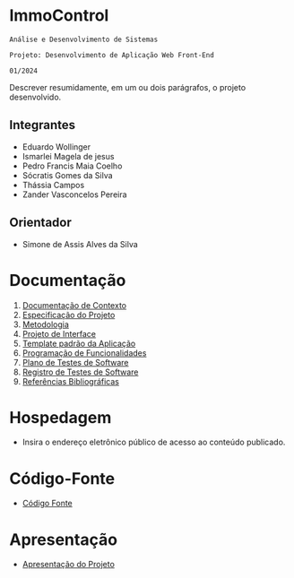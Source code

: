 # ImmoControl

`Análise e Desenvolvimento de Sistemas`

`Projeto: Desenvolvimento de Aplicação Web Front-End`

`01/2024`

Descrever resumidamente, em um ou dois parágrafos, o projeto desenvolvido.

## Integrantes

* Eduardo Wollinger
* Ismarlei Magela de jesus
* Pedro Francis Maia Coelho
* Sócratis Gomes da Silva
* Thássia Campos
* Zander Vasconcelos Pereira

## Orientador

* Simone de Assis Alves da Silva

# Documentação

<ol>
<li><a href="documentos/01-Documentação de Contexto.md"> Documentação de Contexto</a></li>
<li><a href="documentos/02-Especificação do Projeto.md"> Especificação do Projeto</a></li>
<li><a href="documentos/03-Metodologia.md"> Metodologia</a></li>
<li><a href="documentos/04-Projeto de Interface.md"> Projeto de Interface</a></li>
<li><a href="documentos/05-Template padrão da Aplicação.md"> Template padrão da Aplicação</a></li>
<li><a href="documentos/06-Programação de Funcionalidades.md"> Programação de Funcionalidades</a></li>
<li><a href="documentos/07-Plano de Testes de Software.md"> Plano de Testes de Software</a></li>
<li><a href="documentos/08-Registro de Testes de Software.md"> Registro de Testes de Software</a></li>
<li><a href="documentos/09-Referências.md"> Referências Bibliográficas</a></li>
</ol>

# Hospedagem

* Insira o endereço eletrônico público de acesso ao conteúdo publicado. 

# Código-Fonte

* <a href="/README.md">Código Fonte</a>

# Apresentação

* <a href="apresentacao/README.md">Apresentação do Projeto</a>
